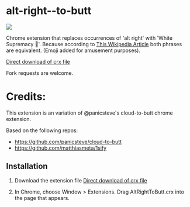 alt-right--to-butt
===================================

![](logo.png)

Chrome extension that replaces occurrences of 'alt right' with 'White Supremacy 💩'.
Because according to [This Wikipedia Article](https://en.wikipedia.org/wiki/Alt-right) both phrases are equivalent.
(Emoji added for amusement purposes).

[Direct download of crx file](https://github.com/elg0nz/cloud-to-butt/blob/master/AltRightToButt.crx?raw=true)

Fork requests are welcome.

# Credits:
This extension is an variation of @panicsteve's cloud-to-butt chrome extension.

Based on the following repos:
* https://github.com/panicsteve/cloud-to-butt
* https://github.com/matthiasmeta/1sify


Installation
------------

1. Download the extension file [Direct download of crx file](https://github.com/elg0nz/cloud-to-butt/blob/master/AltRightToButt.crx?raw=true)

2. In Chrome, choose Window > Extensions.  Drag AltRightToButt.crx into the page that appears.
